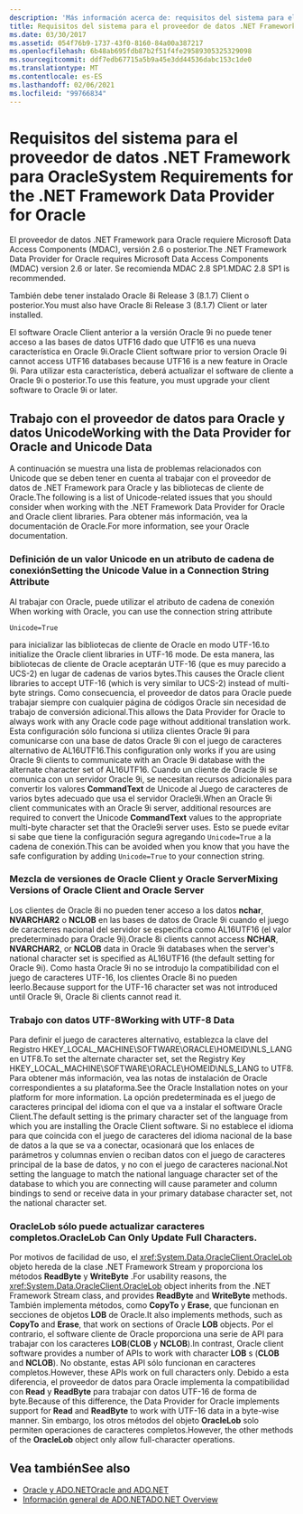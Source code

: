 ```yaml
---
description: 'Más información acerca de: requisitos del sistema para el proveedor de datos de .NET Framework para Oracle'
title: Requisitos del sistema para el proveedor de datos .NET Framework para Oracle
ms.date: 03/30/2017
ms.assetid: 054f76b9-1737-43f0-8160-84a00a387217
ms.openlocfilehash: 6b48ab695fdb87b2f51f4fe29589305325329098
ms.sourcegitcommit: ddf7edb67715a5b9a45e3dd44536dabc153c1de0
ms.translationtype: MT
ms.contentlocale: es-ES
ms.lasthandoff: 02/06/2021
ms.locfileid: "99766834"
---
```

# <a name="system-requirements-for-the-net-framework-data-provider-for-oracle"></a><span data-ttu-id="44f3d-103">Requisitos del sistema para el proveedor de datos .NET Framework para Oracle</span><span class="sxs-lookup"><span data-stu-id="44f3d-103">System Requirements for the .NET Framework Data Provider for Oracle</span></span>

<span data-ttu-id="44f3d-104">El proveedor de datos .NET Framework para Oracle requiere Microsoft Data Access Components (MDAC), versión 2.6 o posterior.</span><span class="sxs-lookup"><span data-stu-id="44f3d-104">The .NET Framework Data Provider for Oracle requires Microsoft Data Access Components (MDAC) version 2.6 or later.</span></span> <span data-ttu-id="44f3d-105">Se recomienda MDAC 2.8 SP1.</span><span class="sxs-lookup"><span data-stu-id="44f3d-105">MDAC 2.8 SP1 is recommended.</span></span>  
  
 <span data-ttu-id="44f3d-106">También debe tener instalado Oracle 8i Release 3 (8.1.7) Client o posterior.</span><span class="sxs-lookup"><span data-stu-id="44f3d-106">You must also have Oracle 8i Release 3 (8.1.7) Client or later installed.</span></span>  
  
 <span data-ttu-id="44f3d-107">El software Oracle Client anterior a la versión Oracle 9i no puede tener acceso a las bases de datos UTF16 dado que UTF16 es una nueva característica en Oracle 9i.</span><span class="sxs-lookup"><span data-stu-id="44f3d-107">Oracle Client software prior to version Oracle 9i cannot access UTF16 databases because UTF16 is a new feature in Oracle 9i.</span></span> <span data-ttu-id="44f3d-108">Para utilizar esta característica, deberá actualizar el software de cliente a Oracle 9i o posterior.</span><span class="sxs-lookup"><span data-stu-id="44f3d-108">To use this feature, you must upgrade your client software to Oracle 9i or later.</span></span>  
  
## <a name="working-with-the-data-provider-for-oracle-and-unicode-data"></a><span data-ttu-id="44f3d-109">Trabajo con el proveedor de datos para Oracle y datos Unicode</span><span class="sxs-lookup"><span data-stu-id="44f3d-109">Working with the Data Provider for Oracle and Unicode Data</span></span>  

<span data-ttu-id="44f3d-110">A continuación se muestra una lista de problemas relacionados con Unicode que se deben tener en cuenta al trabajar con el proveedor de datos de .NET Framework para Oracle y las bibliotecas de cliente de Oracle.</span><span class="sxs-lookup"><span data-stu-id="44f3d-110">The following is a list of Unicode-related issues that you should consider when working with the .NET Framework Data Provider for Oracle and Oracle client libraries.</span></span> <span data-ttu-id="44f3d-111">Para obtener más información, vea la documentación de Oracle.</span><span class="sxs-lookup"><span data-stu-id="44f3d-111">For more information, see your Oracle documentation.</span></span>  
  
### <a name="setting-the-unicode-value-in-a-connection-string-attribute"></a><span data-ttu-id="44f3d-112">Definición de un valor Unicode en un atributo de cadena de conexión</span><span class="sxs-lookup"><span data-stu-id="44f3d-112">Setting the Unicode Value in a Connection String Attribute</span></span>  

<span data-ttu-id="44f3d-113">Al trabajar con Oracle, puede utilizar el atributo de cadena de conexión </span><span class="sxs-lookup"><span data-stu-id="44f3d-113">When working with Oracle, you can use the connection string attribute</span></span>  
  
`Unicode=True`
  
<span data-ttu-id="44f3d-114">para inicializar las bibliotecas de cliente de Oracle en modo UTF-16.</span><span class="sxs-lookup"><span data-stu-id="44f3d-114">to initialize the Oracle client libraries in UTF-16 mode.</span></span> <span data-ttu-id="44f3d-115">De esta manera, las bibliotecas de cliente de Oracle aceptarán UTF-16 (que es muy parecido a UCS-2) en lugar de cadenas de varios bytes.</span><span class="sxs-lookup"><span data-stu-id="44f3d-115">This causes the Oracle client libraries to accept UTF-16 (which is very similar to UCS-2) instead of multi-byte strings.</span></span> <span data-ttu-id="44f3d-116">Como consecuencia, el proveedor de datos para Oracle puede trabajar siempre con cualquier página de códigos Oracle sin necesidad de trabajo de conversión adicional.</span><span class="sxs-lookup"><span data-stu-id="44f3d-116">This allows the Data Provider for Oracle to always work with any Oracle code page without additional translation work.</span></span> <span data-ttu-id="44f3d-117">Esta configuración sólo funciona si utiliza clientes Oracle 9i para comunicarse con una base de datos Oracle 9i con el juego de caracteres alternativo de AL16UTF16.</span><span class="sxs-lookup"><span data-stu-id="44f3d-117">This configuration only works if you are using Oracle 9i clients to communicate with an Oracle 9i database with the alternate character set of AL16UTF16.</span></span> <span data-ttu-id="44f3d-118">Cuando un cliente de Oracle 9i se comunica con un servidor Oracle 9i, se necesitan recursos adicionales para convertir los valores **CommandText** de Unicode al Juego de caracteres de varios bytes adecuado que usa el servidor Oracle9i.</span><span class="sxs-lookup"><span data-stu-id="44f3d-118">When an Oracle 9i client communicates with an Oracle 9i server, additional resources are required to convert the Unicode **CommandText** values to the appropriate multi-byte character set that the Oracle9i server uses.</span></span> <span data-ttu-id="44f3d-119">Esto se puede evitar si sabe que tiene la configuración segura agregando `Unicode=True` a la cadena de conexión.</span><span class="sxs-lookup"><span data-stu-id="44f3d-119">This can be avoided when you know that you have the safe configuration by adding `Unicode=True` to your connection string.</span></span>  
  
### <a name="mixing-versions-of-oracle-client-and-oracle-server"></a><span data-ttu-id="44f3d-120">Mezcla de versiones de Oracle Client y Oracle Server</span><span class="sxs-lookup"><span data-stu-id="44f3d-120">Mixing Versions of Oracle Client and Oracle Server</span></span>  

<span data-ttu-id="44f3d-121">Los clientes de Oracle 8i no pueden tener acceso a los datos **nchar**, **NVARCHAR2** o **NCLOB** en las bases de datos de Oracle 9i cuando el juego de caracteres nacional del servidor se especifica como AL16UTF16 (el valor predeterminado para Oracle 9i).</span><span class="sxs-lookup"><span data-stu-id="44f3d-121">Oracle 8i clients cannot access **NCHAR**, **NVARCHAR2**, or **NCLOB** data in Oracle 9i databases when the server's national character set is specified as AL16UTF16 (the default setting for Oracle 9i).</span></span> <span data-ttu-id="44f3d-122">Como hasta Oracle 9i no se introdujo la compatibilidad con el juego de caracteres UTF-16, los clientes Oracle 8i no pueden leerlo.</span><span class="sxs-lookup"><span data-stu-id="44f3d-122">Because support for the UTF-16 character set was not introduced until Oracle 9i, Oracle 8i clients cannot read it.</span></span>  
  
### <a name="working-with-utf-8-data"></a><span data-ttu-id="44f3d-123">Trabajo con datos UTF-8</span><span class="sxs-lookup"><span data-stu-id="44f3d-123">Working with UTF-8 Data</span></span>  

<span data-ttu-id="44f3d-124">Para definir el juego de caracteres alternativo, establezca la clave del Registro HKEY_LOCAL_MACHINE\SOFTWARE\ORACLE\HOMEID\NLS_LANG en UTF8.</span><span class="sxs-lookup"><span data-stu-id="44f3d-124">To set the alternate character set, set the Registry Key HKEY_LOCAL_MACHINE\SOFTWARE\ORACLE\HOMEID\NLS_LANG to UTF8.</span></span> <span data-ttu-id="44f3d-125">Para obtener más información, vea las notas de instalación de Oracle correspondientes a su plataforma.</span><span class="sxs-lookup"><span data-stu-id="44f3d-125">See the Oracle Installation notes on your platform for more information.</span></span> <span data-ttu-id="44f3d-126">La opción predeterminada es el juego de caracteres principal del idioma con el que va a instalar el software Oracle Client.</span><span class="sxs-lookup"><span data-stu-id="44f3d-126">The default setting is the primary character set of the language from which you are installing the Oracle Client software.</span></span> <span data-ttu-id="44f3d-127">Si no establece el idioma para que coincida con el juego de caracteres del idioma nacional de la base de datos a la que se va a conectar, ocasionará que los enlaces de parámetros y columnas envíen o reciban datos con el juego de caracteres principal de la base de datos, y no con el juego de caracteres nacional.</span><span class="sxs-lookup"><span data-stu-id="44f3d-127">Not setting the language to match the national language character set of the database to which you are connecting will cause parameter and column bindings to send or receive data in your primary database character set, not the national character set.</span></span>  
  
### <a name="oraclelob-can-only-update-full-characters"></a><span data-ttu-id="44f3d-128">OracleLob sólo puede actualizar caracteres completos.</span><span class="sxs-lookup"><span data-stu-id="44f3d-128">OracleLob Can Only Update Full Characters.</span></span>  

<span data-ttu-id="44f3d-129">Por motivos de facilidad de uso, el <xref:System.Data.OracleClient.OracleLob> objeto hereda de la clase .NET Framework Stream y proporciona los métodos **ReadByte** y **WriteByte** .</span><span class="sxs-lookup"><span data-stu-id="44f3d-129">For usability reasons, the <xref:System.Data.OracleClient.OracleLob> object inherits from the .NET Framework Stream class, and provides **ReadByte** and **WriteByte** methods.</span></span> <span data-ttu-id="44f3d-130">También implementa métodos, como **CopyTo** y **Erase**, que funcionan en secciones de objetos **LOB** de Oracle.</span><span class="sxs-lookup"><span data-stu-id="44f3d-130">It also implements methods, such as **CopyTo** and **Erase**, that work on sections of Oracle **LOB** objects.</span></span> <span data-ttu-id="44f3d-131">Por el contrario, el software cliente de Oracle proporciona una serie de API para trabajar con los caracteres **LOB**(**CLOB** y **NCLOB**).</span><span class="sxs-lookup"><span data-stu-id="44f3d-131">In contrast, Oracle client software provides a number of APIs to work with character **LOB** s (**CLOB** and **NCLOB**).</span></span> <span data-ttu-id="44f3d-132">No obstante, estas API sólo funcionan en caracteres completos.</span><span class="sxs-lookup"><span data-stu-id="44f3d-132">However, these APIs work on full characters only.</span></span> <span data-ttu-id="44f3d-133">Debido a esta diferencia, el proveedor de datos para Oracle implementa la compatibilidad con **Read** y **ReadByte** para trabajar con datos UTF-16 de forma de byte.</span><span class="sxs-lookup"><span data-stu-id="44f3d-133">Because of this difference, the Data Provider for Oracle implements support for **Read** and **ReadByte** to work with UTF-16 data in a byte-wise manner.</span></span> <span data-ttu-id="44f3d-134">Sin embargo, los otros métodos del objeto **OracleLob** solo permiten operaciones de caracteres completos.</span><span class="sxs-lookup"><span data-stu-id="44f3d-134">However, the other methods of the **OracleLob** object only allow full-character operations.</span></span>  
  
## <a name="see-also"></a><span data-ttu-id="44f3d-135">Vea también</span><span class="sxs-lookup"><span data-stu-id="44f3d-135">See also</span></span>

- [<span data-ttu-id="44f3d-136">Oracle y ADO.NET</span><span class="sxs-lookup"><span data-stu-id="44f3d-136">Oracle and ADO.NET</span></span>](oracle-and-adonet.md)
- [<span data-ttu-id="44f3d-137">Información general de ADO.NET</span><span class="sxs-lookup"><span data-stu-id="44f3d-137">ADO.NET Overview</span></span>](ado-net-overview.md)
